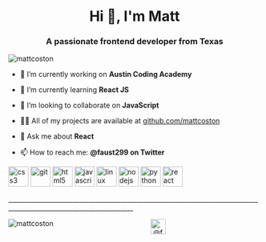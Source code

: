 <h1 align="center">Hi 👋, I'm Matt</h1>
<h3 align="center">A passionate frontend developer from Texas</h3>

<p align="left"> <img src="https://komarev.com/ghpvc/?username=mattcoston" alt="mattcoston" /> </p>

- 🔭 I’m currently working on **Austin Coding Academy**

- 🌱 I’m currently learning **React JS**

- 👯 I’m looking to collaborate on **JavaScript**

- 👨‍💻 All of my projects are available at [github.com/mattcoston](github.com/mattcoston)

- 💬 Ask me about **React**

- 📫 How to reach me: **@faust299 on Twitter**

<p align="left"><img src="https://devicons.github.io/devicon/devicon.git/icons/css3/css3-original-wordmark.svg" alt="css3" width="40" height="40"/> <img src="https://www.vectorlogo.zone/logos/git-scm/git-scm-icon.svg" alt="git" width="40" height="40"/> <img src="https://devicons.github.io/devicon/devicon.git/icons/html5/html5-original-wordmark.svg" alt="html5" width="40" height="40"/> <img src="https://devicons.github.io/devicon/devicon.git/icons/javascript/javascript-original.svg" alt="javascript" width="40" height="40"/> <img src="https://devicons.github.io/devicon/devicon.git/icons/linux/linux-original.svg" alt="linux" width="40" height="40"/> <img src="https://devicons.github.io/devicon/devicon.git/icons/nodejs/nodejs-original-wordmark.svg" alt="nodejs" width="40" height="40"/> <img src="https://devicons.github.io/devicon/devicon.git/icons/python/python-original.svg" alt="python" width="40" height="40"/> <img src="https://devicons.github.io/devicon/devicon.git/icons/react/react-original-wordmark.svg" alt="react" width="40" height="40"/></p>
<p>_____________________________________________________________________________________________________________________</p>
<p><img align="left" src="https://github-readme-stats.vercel.app/api/top-langs/?username=mattcoston&layout=compact&hide=html" alt="mattcoston" /></p>

<p align="center">
<a href="https://twitter.com/@faust299" target="blank"><img align="center" src="https://cdn.jsdelivr.net/npm/simple-icons@3.0.1/icons/twitter.svg" alt="@faust299" height="30" width="30" /></a>
</p>
